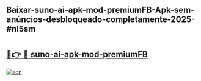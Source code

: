 ## Baixar-suno-ai-apk-mod-premiumFB-Apk-sem-anúncios-desbloqueado-completamente-2025-#nl5sm

# <h2><a href="https://ainizakaria.my?title=suno-ai-apk-mod-premiumFB&ref=22M">🔗👉 🔴 suno-ai-apk-mod-premiumFB</a></h2>

[![acn](https://github.com/user-attachments/assets/0f9c940e-d8b0-45ae-aac7-cd30a18b3e1c)](https://ainizakaria.my?title=suno-ai-apk-mod-premiumFB&ref=22M)

